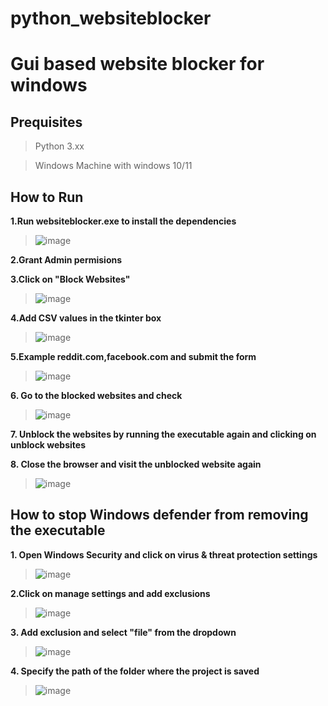 # python_websiteblocker
# Gui based website blocker for windows
## Prequisites
>Python 3.xx

>Windows Machine with windows 10/11

## How to Run

**1.Run websiteblocker.exe to install the dependencies**
>![image](https://user-images.githubusercontent.com/98751980/221347546-32c83f33-24f9-4666-ad05-bce5e26bc8f6.png)


**2.Grant Admin permisions** 


**3.Click on "Block Websites"**

>![image](https://user-images.githubusercontent.com/98751980/221347701-80da22ee-e380-4d96-b629-378600a7043b.png)

**4.Add CSV values in the tkinter box**

>![image](https://user-images.githubusercontent.com/98751980/221347762-8f65e574-ef64-4708-9014-ebae111618b9.png)

**5.Example reddit.com,facebook.com and submit the form**

>![image](https://user-images.githubusercontent.com/98751980/221348656-1df188ed-ca7a-4828-83d9-f34c478e3746.png)

**6. Go to the blocked websites and check**

>![image](https://user-images.githubusercontent.com/98751980/221348872-8ef588e2-7f1b-4c76-b67e-ac17ae7f8e76.png)

**7. Unblock the websites by running the executable again and clicking on unblock websites**

**8. Close the browser and visit the unblocked website again**

>![image](https://user-images.githubusercontent.com/98751980/221348988-2b952338-8ae2-48a3-86ca-3e550917d477.png)

## How to stop Windows defender from removing the executable 

**1. Open Windows Security and click on virus & threat protection settings**
>![image](https://user-images.githubusercontent.com/98751980/221366952-2b28e2b4-d1cc-4075-a120-473ecfa9e509.png)

**2.Click on manage settings and add exclusions**
>![image](https://user-images.githubusercontent.com/98751980/221367040-0ef8736a-ed1d-4e2c-b299-06312626cdde.png)

**3. Add exclusion and select "file" from the dropdown**
>![image](https://user-images.githubusercontent.com/98751980/221367098-17bc4f9a-792c-4d7e-ab9d-13f3ded2076f.png)

**4. Specify the path of the folder where the project is saved**
>![image](https://user-images.githubusercontent.com/98751980/221367210-5839cdb9-82bd-4f81-90d0-bfd2f5d0cb5a.png)








